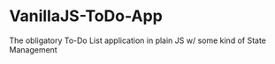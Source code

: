 # VanillaJS-ToDo-App
The obligatory To-Do List application in plain JS w/ some kind of State Management
